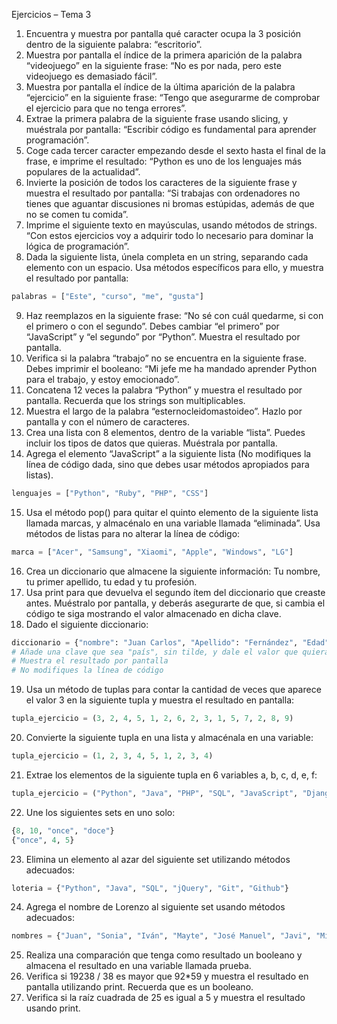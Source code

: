Ejercicios – Tema 3
1.	Encuentra y muestra por pantalla qué caracter ocupa la 3 posición dentro de la siguiente palabra: “escritorio”.
2.	Muestra por pantalla el índice de la primera aparición de la palabra “videojuego” en la siguiente frase: “No es por nada, pero este videojuego es demasiado fácil”.
3.	Muestra por pantalla el índice de la última aparición de la palabra “ejercicio” en la siguiente frase: “Tengo que asegurarme de comprobar el ejercicio para que no tenga errores”.
4.	Extrae la primera palabra de la siguiente frase usando slicing, y muéstrala por pantalla: “Escribir código es fundamental para aprender programación”.
5.	Coge cada tercer caracter empezando desde el sexto hasta el final de la frase, e imprime el resultado: “Python es uno de los lenguajes más populares de la actualidad”.
6.	Invierte la posición de todos los caracteres de la siguiente frase y muestra el resultado por pantalla: “Si trabajas con ordenadores no tienes que aguantar discusiones ni bromas estúpidas, además de que no se comen tu comida”.
7.	Imprime el siguiente texto en mayúsculas, usando métodos de strings. “Con estos ejercicios voy a adquirir todo lo necesario para dominar la lógica de programación”.
8.	Dada la siguiente lista, únela completa en un string, separando cada elemento con un espacio. Usa métodos específicos para ello, y muestra el resultado por pantalla:
```python
palabras = ["Este", "curso", "me", "gusta"]
```

9.	Haz reemplazos en la siguiente frase: “No sé con cuál quedarme, si con el primero o con el segundo”. Debes cambiar “el primero” por “JavaScript” y “el segundo” por “Python”. Muestra el resultado por pantalla.
10.	Verifica si la palabra “trabajo” no se encuentra en la siguiente frase. Debes imprimir el booleano: “Mi jefe me ha mandado aprender Python para el trabajo, y estoy emocionado”.
11.	Concatena 12 veces la palabra “Python” y muestra el resultado por pantalla. Recuerda que los strings son multiplicables.
12.	Muestra el largo de la palabra “esternocleidomastoideo”. Hazlo por pantalla y con el número de caracteres.
13.	Crea una lista con 8 elementos, dentro de la variable “lista”. Puedes incluir los tipos de datos que quieras. Muéstrala por pantalla.
14.	Agrega el elemento “JavaScript” a la siguiente lista (No modifiques la línea de código dada, sino que debes usar métodos apropiados para listas).
```python
lenguajes = ["Python", "Ruby", "PHP", "CSS"]
```

15.	Usa el método pop() para quitar el quinto elemento de la siguiente lista llamada marcas, y almacénalo en una variable llamada “eliminada”. Usa métodos de listas para no alterar la línea de código:
```python
marca = ["Acer", "Samsung", "Xiaomi", "Apple", "Windows", "LG"]
```

16.	Crea un diccionario que almacene la siguiente información: Tu nombre, tu primer apellido, tu edad y tu profesión.
17.	Usa print para que devuelva el segundo ítem del diccionario que creaste antes. Muéstralo por pantalla, y deberás asegurarte de que, si cambia el código te siga mostrando el valor almacenado en dicha clave.
18.	Dado el siguiente diccionario:

```python
diccionario = {"nombre": "Juan Carlos", "Apellido": "Fernández", "Edad": 28}
# Añade una clave que sea "país", sin tilde, y dale el valor que quieras
# Muestra el resultado por pantalla
# No modifiques la línea de código
```

19.	Usa un método de tuplas para contar la cantidad de veces que aparece el valor 3 en la siguiente tupla y muestra el resultado en pantalla:

```python
tupla_ejercicio = (3, 2, 4, 5, 1, 2, 6, 2, 3, 1, 5, 7, 2, 8, 9)
```


20.	Convierte la siguiente tupla en una lista y almacénala en una variable:

```python
tupla_ejercicio = (1, 2, 3, 4, 5, 1, 2, 3, 4)
```

21.	Extrae los elementos de la siguiente tupla en 6 variables a, b, c, d, e, f:
```python
tupla_ejercicio = ("Python", "Java", "PHP", "SQL", "JavaScript", "Django")
```

22.	Une los siguientes sets en uno solo:
```python
{8, 10, "once", "doce"}
{"once", 4, 5}
```
23.	Elimina un elemento al azar del siguiente set utilizando métodos adecuados:

```python
loteria = {"Python", "Java", "SQL", "jQuery", "Git", "Github"}
```
24.	Agrega el nombre de Lorenzo al siguiente set usando métodos adecuados:

```python
nombres = {"Juan", "Sonia", "Iván", "Mayte", "José Manuel", "Javi", "Miriam"}
```

25.	Realiza una comparación que tenga como resultado un booleano y almacena el resultado en una variable llamada prueba.
26.	Verifica si 19238 / 38 es mayor que 92*59 y muestra el resultado en pantalla utilizando print. Recuerda que es un booleano.
27.	Verifica si la raíz cuadrada de 25 es igual a 5 y muestra el resultado usando print.
